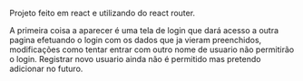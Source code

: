 Projeto feito em react e utilizando do react router.

A primeira coisa a aparecer é uma tela de login que dará acesso a outra pagina efetuando o login com os dados que ja vieram preenchidos, modificações como tentar entrar com outro nome de usuario não permitirão o login. Registrar novo usuario ainda não é permitido mas pretendo adicionar no futuro.

